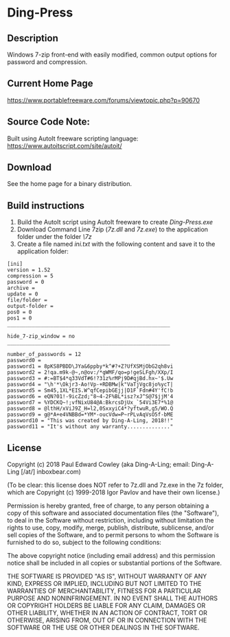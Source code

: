 # Ding-Press
## Description 

Windows 7-zip front-end with easily modified, common output options for password and compression.

## Current Home Page
https://www.portablefreeware.com/forums/viewtopic.php?p=90670

## Source Code Note: 

Built using AutoIt freeware scripting language: https://www.autoitscript.com/site/autoit/

## Download

See the home page for a binary distribution.

## Build instructions

1. Build the AutoIt script using AutoIt freeware to create *Ding-Press.exe*
2. Download Command Line 7zip (*7z.dll* and *7z.exe*) to the application folder under the folder *\7z*
3. Create a file named *ini.txt* with the following content and save it to the application folder:

```
[ini]
version = 1.52
compression = 5
password = 0
archive = 
update = 0
file/folder = 
output-folder = 
pos0 = 0
pos1 = 0
_____________________________________________________

hide_7-zip_window = no
_____________________________________________________

number_of_passwords = 12
password0 = 
password1 = 8pKS8PBDD\JYa&6ppby*k^#?+Z?UfXSMjObG2qh8vi
password2 = 2!qa.m9k-@~,n@ov:/*gWMF/qo=p!geSLFgh/XXp/I
password3 = #:=BT$4*q33VdT#6!?31z%rMPj9D#qjBd.hx~'$.Uw
password4 = "\h'*\Okjr3-Ao!Vp-+RDBMw|k"VaTjVgc8jo%ycT|
password5 = Sm45,1XL*EIS.W^qfCepibGEjj|D1F`Fdn#4Y'fC!b
password6 = eQN?01!-9icZzd;"8~4-2F%BL*isz?xJ^S@7$jjM'4
password7 = %YDCKQ~!;vfNixU84@A:BkrcsDjUx_`54Vi3E7*%1@
password8 = @lthH/xViJ9Z_H=l2,0SxxyiC4*?yftwuR,g5/WO.Q
password9 = g@*A+e4VNBBd=*YM*-oucVdw=P~rPLvAqVsO5f-bME
password10 = "This was created by Ding-A-Ling, 2018!!"
password11 = "It's without any warranty.............."

```

## License

Copyright (c) 2018 Paul Edward Cowley (aka Ding-A-Ling; email: Ding-A-Ling [/at/] inboxbear.com)

(To be clear: this license does NOT refer to 7z.dll and 7z.exe in the 7z folder,
which are Copyright (c) 1999-2018 Igor Pavlov and have their own license.)

Permission is hereby granted, free of charge, to any person obtaining a copy
of this software and associated documentation files (the "Software"), to deal
in the Software without restriction, including without limitation the rights
to use, copy, modify, merge, publish, distribute, sublicense, and/or sell
copies of the Software, and to permit persons to whom the Software is
furnished to do so, subject to the following conditions:

The above copyright notice (including email address) and this permission notice
shall be included in all copies or substantial portions of the Software.

THE SOFTWARE IS PROVIDED "AS IS", WITHOUT WARRANTY OF ANY KIND, EXPRESS OR
IMPLIED, INCLUDING BUT NOT LIMITED TO THE WARRANTIES OF MERCHANTABILITY,
FITNESS FOR A PARTICULAR PURPOSE AND NONINFRINGEMENT. IN NO EVENT SHALL THE
AUTHORS OR COPYRIGHT HOLDERS BE LIABLE FOR ANY CLAIM, DAMAGES OR OTHER
LIABILITY, WHETHER IN AN ACTION OF CONTRACT, TORT OR OTHERWISE, ARISING FROM,
OUT OF OR IN CONNECTION WITH THE SOFTWARE OR THE USE OR OTHER DEALINGS IN THE
SOFTWARE.

